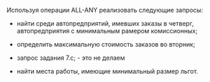 Используя операции ALL-ANY реализовать следующие запросы:

- найти среди автопредприятий, имевших заказы в четверг, автопредприятия с минимальным рамером комиссионных;

- определить максимальную стоимость заказов во вторник;

- запрос задания 7.с; - это не делаем

- найти места работы, имеющие минимальный размер льгот.

